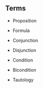 ## Terms

- Proposition

- Formula

- Conjunction

- Disjunction

- Condition

- Bicondition

- Tautology
